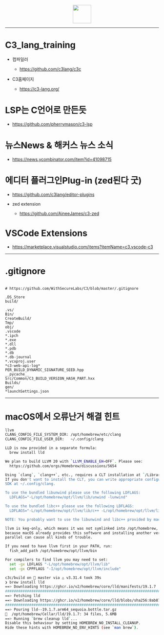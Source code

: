 <p align="center">
    <img width="60px" src="https://github.com/user-attachments/assets/778b6db8-e04e-4548-ba2f-7198c93a8320" />
</p>

<hr />

# C3_lang_training
- 컴파일러
  - https://github.com/c3lang/c3c

- C3홈페이지
  - https://c3-lang.org/

# LSP는 C언어로 만든듯
- https://github.com/pherrymason/c3-lsp

# 뉴스News & 해커스 뉴스 소식
- https://news.ycombinator.com/item?id=41098715

# 에디터 플러그인Plug-in (zed된다 굿)
- https://github.com/c3lang/editor-plugins

- zed extension
  - https://github.com/AineeJames/c3-zed

# VSCode Extensions
- https://marketplace.visualstudio.com/items?itemName=c3.vscode-c3


<hr />

# .gitignore

```gitignore

# https://github.com/WithSecureLabs/C3/blob/master/.gitignore

.DS_Store
build/

.vs/
Bin/
CreateBuild/
Tmp/
obj/
.vscode
*.ipch
*.exe
*.dll
*.pdb
*.db
*.db-journal
*.vcxproj.user
*c3-web-api-log*
PER_BUILD_DYNAMIC_SIGNATURE_SEED.hpp
__pycache__
Src/Common/C3_BUILD_VERSION_HASH_PART.hxx
Builds/
gen/
*launchSettings.json
```

<hr />

# macOS에서 오류난거 해결 힌트

```bash
llvm
CLANG_CONFIG_FILE_SYSTEM_DIR: /opt/homebrew/etc/clang
CLANG_CONFIG_FILE_USER_DIR:   ~/.config/clang

LLD is now provided in a separate formula:
  brew install lld

We plan to build LLVM 20 with `LLVM_ENABLE_EH=OFF`. Please see:
  https://github.com/orgs/Homebrew/discussions/5654

Using `clang`, `clang++`, etc., requires a CLT installation at `/Library/Developer/CommandLineTools`.
If you don't want to install the CLT, you can write appropriate configuration files pointing to your
SDK at ~/.config/clang.

To use the bundled libunwind please use the following LDFLAGS:
  LDFLAGS="-L/opt/homebrew/opt/llvm/lib/unwind -lunwind"

To use the bundled libc++ please use the following LDFLAGS:
  LDFLAGS="-L/opt/homebrew/opt/llvm/lib/c++ -L/opt/homebrew/opt/llvm/lib/unwind -lunwind"

NOTE: You probably want to use the libunwind and libc++ provided by macOS unless you know what you're doing.

llvm is keg-only, which means it was not symlinked into /opt/homebrew,
because macOS already provides this software and installing another version in
parallel can cause all kinds of trouble.

If you need to have llvm first in your PATH, run:
  fish_add_path /opt/homebrew/opt/llvm/bin

For compilers to find llvm you may need to set:
  set -gx LDFLAGS "-L/opt/homebrew/opt/llvm/lib"
  set -gx CPPFLAGS "-I/opt/homebrew/opt/llvm/include"

c3c/build on  master via △ v3.31.4 took 39s 
❯ brew install lld
==> Downloading https://ghcr.io/v2/homebrew/core/lld/manifests/19.1.7
######################################################################### 100.0%
==> Fetching lld
==> Downloading https://ghcr.io/v2/homebrew/core/lld/blobs/sha256:8ab87c52570ffa
######################################################################### 100.0%
==> Pouring lld--19.1.7.arm64_sequoia.bottle.tar.gz
🍺  /opt/homebrew/Cellar/lld/19.1.7: 34 files, 5.6MB
==> Running `brew cleanup lld`...
Disable this behaviour by setting HOMEBREW_NO_INSTALL_CLEANUP.
Hide these hints with HOMEBREW_NO_ENV_HINTS (see `man brew`).
```
